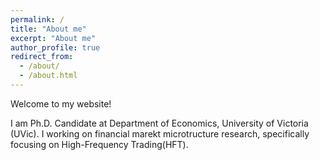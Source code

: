 ```yaml
---
permalink: /
title: "About me"
excerpt: "About me"
author_profile: true
redirect_from: 
  - /about/
  - /about.html
---
```


Welcome to my website!

I am Ph.D. Candidate at Department of Economics, University of Victoria (UVic). I working on financial marekt microtructure research, specifically focusing on High-Frequency Trading(HFT).


